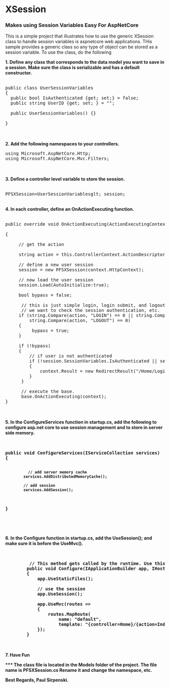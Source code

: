 # XSession
<H3>Makes using Session Variables Easy For AspNetCore</H3>

This is a simple project that illustrates how to use the generic XSession class to handle session variables is aspnetcore web applications.  THis sample provides a generic class so any type of object can be stored as a session variable.  To use the class, do the following

<b>1.  Define any class that corresponds to the data model you want to save in a session.  Make sure the class is serializable and has a default constructor.</b>
<br>
<br>

<pre>
public class UserSessionVariables
{
  public bool IsAuthenticated {get; set;} = false;
  public string UserID {get; set; } = "";
  
  public UserSessionVariables() {}

}
</pre>

<br>
<br>
<b>2.  Add the following namespaces to your controllers.</b>
<br>

<pre>
using Microsoft.AspNetCore.Http;
using Microsoft.AspNetCore.Mvc.Filters;
</pre>

<br>
<br>
<b>3.  Define a controller level variable to store the session.</b><br>
<br>
<pre>
PFSXSession&lt;UserSessionVariablesglt; session;
</pre>

<br>
<b>4.  In each controller, define an OnActionExecuting function.</b><br>
<br>

<pre>
public override void OnActionExecuting(ActionExecutingContext context)<br>
{

     // get the action<br>
     string action = this.ControllerContext.ActionDescriptor.ActionName.ToUpper();

     // define a new user session
     session = new PFSXSession<PFSUserSessionVariables>(context.HttpContext);

     // now load the user session
     session.Load(AutoInitialize:true);
     
     bool bypass = false;

      // this is just simple login, login submit, and logout logic.  It determines whether 
      // we want to check the session authentication, etc.
     if (string.Compare(action, "LOGIN") == 0 || string.Compare(action, "LOGINSUBMIT") == 0 || 
         string.Compare(action, "LOGOUT") == 0)
     {
          bypass = true;
     }

     if (!bypass)
     {
         // if user is not authenticated
         if (!session.SessionVariables.IsAuthenticated || session.IsExpired || session.IsCorrupt)
         {
             context.Result = new RedirectResult("/Home/Login");
         }
      }

      // execute the base.
      base.OnActionExecuting(context);
}
</pre>

<br>
<br>
<b>5. In the ConfigureServices function in startup.cs, add the following to configure asp.net core to use session management and to store in server side memory.<br>
<br>
<pre> 
public void ConfigureServices(IServiceCollection services)
{

              // add server memory cache
            services.AddDistributedMemoryCache();

            // add session
            services.AddSession();
}
</pre>
<br>
<br>

<b>6. In the Configure function in startup.cs, add the UseSession(); and make sure it is before the UseMvc().</b>
<br>
<br>
<pre>
  
         // This method gets called by the runtime. Use this method to configure the HTTP request pipeline.
        public void Configure(IApplicationBuilder app, IHostingEnvironment env)
        {
            app.UseStaticFiles();

            // use the session
            app.UseSession();

            app.UseMvc(routes =>
            {
                routes.MapRoute(
                    name: "default",
                    template: "{controller=Home}/{action=Index}/{id?}");
            });
        }
</pre>
<br>
<br>
<b>7. Have Fun</b>
<P>
*** The class file is located in the Models folder of the project.  The file name is PFSXSession.cs  Rename it and change the namespace, etc.
</p>
<p>

Best Regards,
Paul Sirpenski.
</p>

